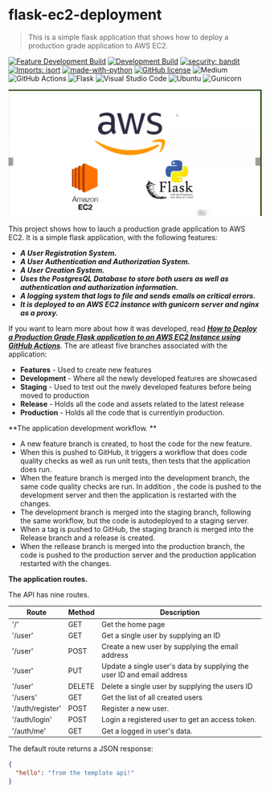 # flask-ec2-deployment
> This is a simple flask application that shows how to deploy a production grade application to AWS EC2.

[![Feature Development Build](https://github.com/twyle/flask-ec2-deployment/actions/workflows/feature-development-workflow.yml/badge.svg)](https://github.com/twyle/flask-ec2-deployment/actions/workflows/feature-development-workflow.yml)
[![Development Build](https://github.com/twyle/flask-ec2-deployment/actions/workflows/development-workflow.yml/badge.svg)](https://github.com/twyle/flask-ec2-deployment/actions/workflows/development-workflow.yml)
[![security: bandit][bandit-image]][bandit-url]
[![Imports: isort][isort-image]][isort-url]
[![made-with-python](https://img.shields.io/badge/Made%20with-Python-1f425f.svg)](https://www.python.org/)
[![GitHub license](https://img.shields.io/github/license/Naereen/StrapDown.js.svg)](https://github.com/Naereen/StrapDown.js/blob/master/LICENSE)
![Medium](https://img.shields.io/badge/Medium-12100E?style=for-the-badge&logo=medium&logoColor=white)
![GitHub Actions](https://img.shields.io/badge/github%20actions-%232671E5.svg?style=for-the-badge&logo=githubactions&logoColor=white)
![Flask](https://img.shields.io/badge/flask-%23000.svg?style=for-the-badge&logo=flask&logoColor=white)
![Visual Studio Code](https://img.shields.io/badge/Visual%20Studio%20Code-0078d7.svg?style=for-the-badge&logo=visual-studio-code&logoColor=white)
![Ubuntu](https://img.shields.io/badge/Ubuntu-E95420?style=for-the-badge&logo=ubuntu&logoColor=white)
![Gunicorn](https://img.shields.io/badge/gunicorn-%298729.svg?style=for-the-badge&logo=gunicorn&logoColor=white)

![](flask-ec2-cover.png)


This project shows how to lauch a production grade application to AWS EC2. It is a simple flask application, with the following features:
- ***A User Registration System.***
- ***A User Authentication and Authorization System.***
- ***A User Creation System.***
- ***Uses the PostgresQL Database to store both users as well as authentication and authorization information.***
- ***A logging system that logs to file and sends emails on critical errors.***
- ***It is deployed to an AWS EC2 instance with gunicorn server and nginx as a proxy.***

If you want to learn more about how it was developed, read ***[How to Deploy a Production Grade Flask application to an AWS EC2 Instance using GitHub Actions](https://medium.com/@lyle-okoth/how-to-deploy-a-production-grade-flask-application-to-an-aws-ec2-instance-using-github-actions-6241886b197)***. The are atleast five branches associated with the application:

- **Features** - Used to create new features
- **Development** - Where all the newly developed features are showcased
- **Staging** - Used to test out the nwely developed features before being moved to production
- **Release** - Holds all the code and assets related to the latest release
- **Production** - Holds all the code that is currentlyin production.

**The application development workflow. **

- A new feature branch is created, to host the code for the new feature.
- When this is pushed to GitHub, it triggers a workflow that does code quality checks as well as run unit tests, then tests that the application does run.
- When the feature branch is merged into the development branch, the same code quality checks are run. In addition , the code is pushed to the development server and then the application is restarted with the changes.
- The development branch is merged into the staging branch, following the same workflow, but the code is autodeployed to a staging server.
- When a tag is pushed to GitHub, the staging branch is merged into the Release branch and a release is created.
- When the rellease branch is merged into the production branch, the code is pushed to the production server and the production application restarted with the changes.

**The application routes.** 

The API has nine routes.

| Route       | Method      | Description      |
| ----------- | ----------- |----------------- |
| '/'         | GET         | Get the home page |
| '/user'     | GET         | Get a single user by supplying an ID |
| '/user'     | POST        | Create a new user by supplying the email address |
| '/user'     | PUT         | Update a single user's data by supplying the user ID and email address |
| '/user'     | DELETE      | Delete a single user by supplying the users ID |
| '/users'    | GET         | Get the list of all created users |
| '/auth/register'     | POST         | Register a new user. |
| '/auth/login'     | POST         | Login a registered user to get an access token. |
| '/auth/me'     | GET         | Get a logged in user's data. |

The default route returns a JSON response:

```json
{
  "hello": "from the template api!"
}
```

<!-- Markdown link & img dfn's -->
[wiki]: https://github.com/yourname/yourproject/wiki

[bandit-image]: https://img.shields.io/badge/security-bandit-yellow.svg
[bandit-url]: https://github.com/PyCQA/bandit

[isort-image]: https://img.shields.io/badge/%20imports-isort-%231674b1?style=flat&labelColor=ef8336
[isort-url]: https://pycqa.github.io/isort/

